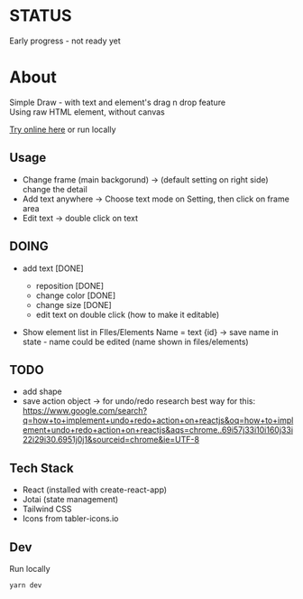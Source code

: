 # STATUS

Early progress - not ready yet

# About

Simple Draw - with text and element's drag n drop feature  
Using raw HTML element, without canvas

[Try online here](https://simple-draw-editor.vercel.app/) or run locally

## Usage

-   Change frame (main backgorund) -> (default setting on right side) change the detail
-   Add text anywhere -> Choose text mode on Setting, then click on frame area
-   Edit text -> double click on text

## DOING

-   add text [DONE]

    -   reposition [DONE]
    -   change color [DONE]
    -   change size [DONE]
    -   edit text on double click (how to make it editable)

-   Show element list in FIles/Elements
    Name = text {id} -> save name in state - name could be edited (name shown in files/elements)

## TODO

-   add shape
-   save action object -> for undo/redo
    research best way for this: https://www.google.com/search?q=how+to+implement+undo+redo+action+on+reactjs&oq=how+to+implement+undo+redo+action+on+reactjs&aqs=chrome..69i57j33i10i160j33i22i29i30.6951j0j1&sourceid=chrome&ie=UTF-8

## Tech Stack

-   React (installed with create-react-app)
-   Jotai (state management)
-   Tailwind CSS
-   Icons from tabler-icons.io

## Dev

Run locally

```
yarn dev
```
